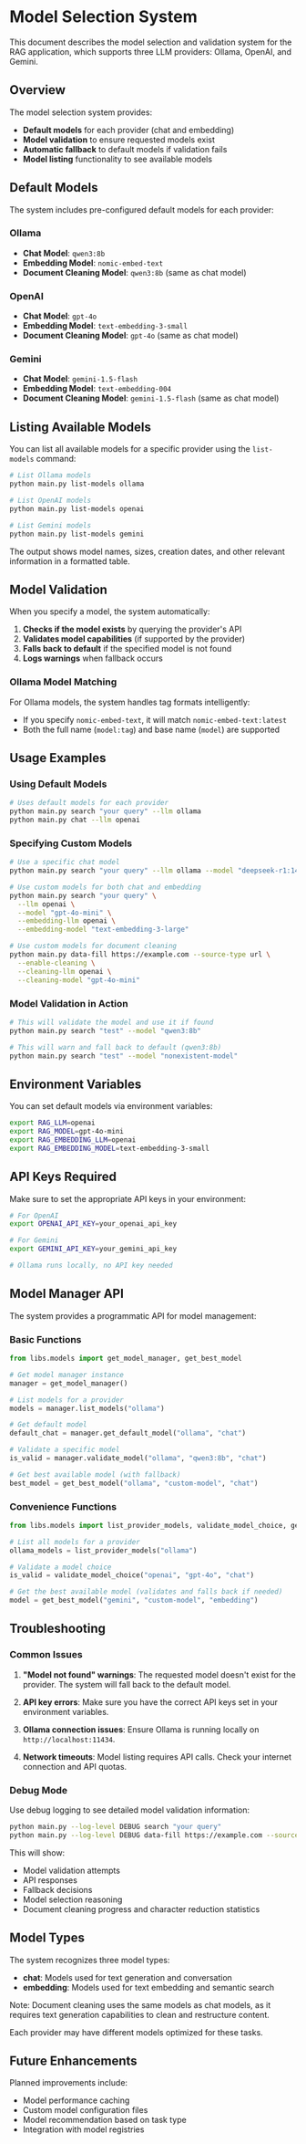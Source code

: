 # Model Selection System

This document describes the model selection and validation system for the RAG application, which supports three LLM providers: Ollama, OpenAI, and Gemini.

## Overview

The model selection system provides:

- **Default models** for each provider (chat and embedding)
- **Model validation** to ensure requested models exist
- **Automatic fallback** to default models if validation fails
- **Model listing** functionality to see available models

## Default Models

The system includes pre-configured default models for each provider:

### Ollama

- **Chat Model**: `qwen3:8b`
- **Embedding Model**: `nomic-embed-text`
- **Document Cleaning Model**: `qwen3:8b` (same as chat model)

### OpenAI

- **Chat Model**: `gpt-4o`
- **Embedding Model**: `text-embedding-3-small`
- **Document Cleaning Model**: `gpt-4o` (same as chat model)

### Gemini

- **Chat Model**: `gemini-1.5-flash`
- **Embedding Model**: `text-embedding-004`
- **Document Cleaning Model**: `gemini-1.5-flash` (same as chat model)

## Listing Available Models

You can list all available models for a specific provider using the `list-models` command:

```bash
# List Ollama models
python main.py list-models ollama

# List OpenAI models
python main.py list-models openai

# List Gemini models
python main.py list-models gemini
```

The output shows model names, sizes, creation dates, and other relevant information in a formatted table.

## Model Validation

When you specify a model, the system automatically:

1. **Checks if the model exists** by querying the provider's API
2. **Validates model capabilities** (if supported by the provider)
3. **Falls back to default** if the specified model is not found
4. **Logs warnings** when fallback occurs

### Ollama Model Matching

For Ollama models, the system handles tag formats intelligently:

- If you specify `nomic-embed-text`, it will match `nomic-embed-text:latest`
- Both the full name (`model:tag`) and base name (`model`) are supported

## Usage Examples

### Using Default Models

```bash
# Uses default models for each provider
python main.py search "your query" --llm ollama
python main.py chat --llm openai
```

### Specifying Custom Models

```bash
# Use a specific chat model
python main.py search "your query" --llm ollama --model "deepseek-r1:14b"

# Use custom models for both chat and embedding
python main.py search "your query" \
  --llm openai \
  --model "gpt-4o-mini" \
  --embedding-llm openai \
  --embedding-model "text-embedding-3-large"

# Use custom models for document cleaning
python main.py data-fill https://example.com --source-type url \
  --enable-cleaning \
  --cleaning-llm openai \
  --cleaning-model "gpt-4o-mini"
```

### Model Validation in Action

```bash
# This will validate the model and use it if found
python main.py search "test" --model "qwen3:8b"

# This will warn and fall back to default (qwen3:8b)
python main.py search "test" --model "nonexistent-model"
```

## Environment Variables

You can set default models via environment variables:

```bash
export RAG_LLM=openai
export RAG_MODEL=gpt-4o-mini
export RAG_EMBEDDING_LLM=openai
export RAG_EMBEDDING_MODEL=text-embedding-3-small
```

## API Keys Required

Make sure to set the appropriate API keys in your environment:

```bash
# For OpenAI
export OPENAI_API_KEY=your_openai_api_key

# For Gemini
export GEMINI_API_KEY=your_gemini_api_key

# Ollama runs locally, no API key needed
```

## Model Manager API

The system provides a programmatic API for model management:

### Basic Functions

```python
from libs.models import get_model_manager, get_best_model

# Get model manager instance
manager = get_model_manager()

# List models for a provider
models = manager.list_models("ollama")

# Get default model
default_chat = manager.get_default_model("ollama", "chat")

# Validate a specific model
is_valid = manager.validate_model("ollama", "qwen3:8b", "chat")

# Get best available model (with fallback)
best_model = get_best_model("ollama", "custom-model", "chat")
```

### Convenience Functions

```python
from libs.models import list_provider_models, validate_model_choice, get_best_model

# List all models for a provider
ollama_models = list_provider_models("ollama")

# Validate a model choice
is_valid = validate_model_choice("openai", "gpt-4o", "chat")

# Get the best available model (validates and falls back if needed)
model = get_best_model("gemini", "custom-model", "embedding")
```

## Troubleshooting

### Common Issues

1. **"Model not found" warnings**: The requested model doesn't exist for the provider. The system will fall back to the default model.

2. **API key errors**: Make sure you have the correct API keys set in your environment variables.

3. **Ollama connection issues**: Ensure Ollama is running locally on `http://localhost:11434`.

4. **Network timeouts**: Model listing requires API calls. Check your internet connection and API quotas.

### Debug Mode

Use debug logging to see detailed model validation information:

```bash
python main.py --log-level DEBUG search "your query"
python main.py --log-level DEBUG data-fill https://example.com --source-type url --enable-cleaning
```

This will show:

- Model validation attempts
- API responses
- Fallback decisions
- Model selection reasoning
- Document cleaning progress and character reduction statistics

## Model Types

The system recognizes three model types:

- **chat**: Models used for text generation and conversation
- **embedding**: Models used for text embedding and semantic search

Note: Document cleaning uses the same models as chat models, as it requires text generation capabilities to clean and restructure content.

Each provider may have different models optimized for these tasks.

## Future Enhancements

Planned improvements include:

- Model performance caching
- Custom model configuration files
- Model recommendation based on task type
- Integration with model registries
